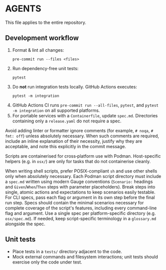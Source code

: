 # AGENTS

This file applies to the entire repository.

## Development workflow
1. Format & lint all changes:
   ```
   pre-commit run --files <files>
   ```
2. Run dependency-free unit tests:
   ```
   pytest
   ```
3. Do **not** run integration tests locally. GitHub Actions executes:
   ```
   pytest -m integration
   ```
4. GitHub Actions CI runs `pre-commit run --all-files`, `pytest`, and `pytest -m integration` on all supported platforms.
5. For portable services with a `Containerfile`, update `spec.md`. Directories containing only a `release.yaml` do not require a spec.

Avoid adding linter or formatter ignore comments (for example, `# noqa`, `# fmt: off`)
unless absolutely necessary. When such comments are required, include an inline
explanation of their necessity, justify why they are acceptable, and note this
explicitly in the commit message.

Scripts are containerised for cross‑platform use with Podman. Host-specific helpers (e.g. in `osx/`) are only for tasks that do not containerise cleanly.

When writing shell scripts, prefer POSIX-compliant `sh` and use other shells only when absolutely necessary.
Each Podman script directory must include a `spec.md` written using modern Gauge conventions (`Scenario:` headings and `Given`/`When`/`Then` steps with parameter placeholders). Break steps into single, atomic actions and expectations to keep scenarios easily testable. For CLI specs, pass each flag or argument in its own step before the final run step. Specs should contain the minimal scenarios necessary for complete coverage of the script's features, including every command-line flag and argument. Use a single spec per platform-specific directory (e.g. `osx/spec.md`). If needed, keep script-specific terminology in a `glossary.md` alongside the spec.

## Unit tests
- Place tests in a `tests/` directory adjacent to the code.
- Mock external commands and filesystem interactions; unit tests should exercise only the code under test.
